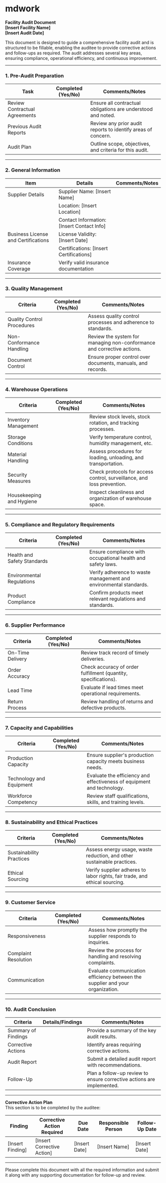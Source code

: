 # mdwork

**Facility Audit Document**  
**[Insert Facility Name]**  
**[Insert Audit Date]**  

This document is designed to guide a comprehensive facility audit and is structured to be fillable, enabling the auditee to provide corrective actions and follow-ups as required. The audit addresses several key areas, ensuring compliance, operational efficiency, and continuous improvement.

---

### **1. Pre-Audit Preparation**

| Task                              | Completed (Yes/No) | Comments/Notes                                            |
|------------------------------------|--------------------|-----------------------------------------------------------|
| Review Contractual Agreements      |                    | Ensure all contractual obligations are understood and noted. |
| Previous Audit Reports             |                    | Review any prior audit reports to identify areas of concern. |
| Audit Plan                         |                    | Outline scope, objectives, and criteria for this audit.    |

---

### **2. General Information**

| Item                                       | Details                                        | Comments/Notes |
|--------------------------------------------|------------------------------------------------|----------------|
| Supplier Details                           | Supplier Name: [Insert Name]                   |                |
|                                            | Location: [Insert Location]                    |                |
|                                            | Contact Information: [Insert Contact Info]     |                |
| Business License and Certifications        | License Validity: [Insert Date]                |                |
|                                            | Certifications: [Insert Certifications]        |                |
| Insurance Coverage                         | Verify valid insurance documentation           |                |

---

### **3. Quality Management**

| Criteria                                  | Completed (Yes/No) | Comments/Notes                                            |
|-------------------------------------------|--------------------|-----------------------------------------------------------|
| Quality Control Procedures                |                    | Assess quality control processes and adherence to standards.|
| Non-Conformance Handling                  |                    | Review the system for managing non-conformance and corrective actions. |
| Document Control                          |                    | Ensure proper control over documents, manuals, and records. |

---

### **4. Warehouse Operations**

| Criteria                                  | Completed (Yes/No) | Comments/Notes                                            |
|-------------------------------------------|--------------------|-----------------------------------------------------------|
| Inventory Management                      |                    | Review stock levels, stock rotation, and tracking processes.|
| Storage Conditions                        |                    | Verify temperature control, humidity management, etc.       |
| Material Handling                         |                    | Assess procedures for loading, unloading, and transportation.|
| Security Measures                         |                    | Check protocols for access control, surveillance, and loss prevention.|
| Housekeeping and Hygiene                  |                    | Inspect cleanliness and organization of warehouse space.   |

---

### **5. Compliance and Regulatory Requirements**

| Criteria                                  | Completed (Yes/No) | Comments/Notes                                            |
|-------------------------------------------|--------------------|-----------------------------------------------------------|
| Health and Safety Standards               |                    | Ensure compliance with occupational health and safety laws. |
| Environmental Regulations                 |                    | Verify adherence to waste management and environmental standards. |
| Product Compliance                        |                    | Confirm products meet relevant regulations and standards.  |

---

### **6. Supplier Performance**

| Criteria                                  | Completed (Yes/No) | Comments/Notes                                            |
|-------------------------------------------|--------------------|-----------------------------------------------------------|
| On-Time Delivery                          |                    | Review track record of timely deliveries.                  |
| Order Accuracy                            |                    | Check accuracy of order fulfillment (quantity, specifications).|
| Lead Time                                 |                    | Evaluate if lead times meet operational requirements.       |
| Return Process                            |                    | Review handling of returns and defective products.          |

---

### **7. Capacity and Capabilities**

| Criteria                                  | Completed (Yes/No) | Comments/Notes                                            |
|-------------------------------------------|--------------------|-----------------------------------------------------------|
| Production Capacity                       |                    | Ensure supplier's production capacity meets business needs.|
| Technology and Equipment                  |                    | Evaluate the efficiency and effectiveness of equipment and technology.|
| Workforce Competency                      |                    | Review staff qualifications, skills, and training levels.  |

---

### **8. Sustainability and Ethical Practices**

| Criteria                                  | Completed (Yes/No) | Comments/Notes                                            |
|-------------------------------------------|--------------------|-----------------------------------------------------------|
| Sustainability Practices                  |                    | Assess energy usage, waste reduction, and other sustainable practices. |
| Ethical Sourcing                          |                    | Verify supplier adheres to labor rights, fair trade, and ethical sourcing. |

---

### **9. Customer Service**

| Criteria                                  | Completed (Yes/No) | Comments/Notes                                            |
|-------------------------------------------|--------------------|-----------------------------------------------------------|
| Responsiveness                            |                    | Assess how promptly the supplier responds to inquiries.    |
| Complaint Resolution                      |                    | Review the process for handling and resolving complaints.  |
| Communication                             |                    | Evaluate communication efficiency between the supplier and your organization. |

---

### **10. Audit Conclusion**

| Criteria                                  | Details/Findings    | Comments/Notes                                            |
|-------------------------------------------|---------------------|-----------------------------------------------------------|
| Summary of Findings                       |                     | Provide a summary of the key audit results.                |
| Corrective Actions                        |                     | Identify areas requiring corrective actions.               |
| Audit Report                              |                     | Submit a detailed audit report with recommendations.       |
| Follow-Up                                 |                     | Plan a follow-up review to ensure corrective actions are implemented. |

---

**Corrective Action Plan**  
This section is to be completed by the auditee:

| Finding                                   | Corrective Action Required          | Due Date        | Responsible Person | Follow-Up Date |
|-------------------------------------------|-------------------------------------|-----------------|-------------------|----------------|
| [Insert Finding]                          | [Insert Corrective Action]          | [Insert Date]   | [Insert Name]      | [Insert Date]  |

---

Please complete this document with all the required information and submit it along with any supporting documentation for follow-up and review.
